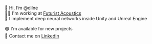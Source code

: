 👋 Hi, I’m @dilne</br>
🧑‍🚀️ I'm working at [Futurist Acoustics](https://futuristacoustics.com/)</br>
👀 I implement deep neural networks inside Unity and Unreal Engine</br>

🟢 I'm available for new projects</br>
💬 Contact me on [LinkedIn](https://www.linkedin.com/in/dmilne98/)
